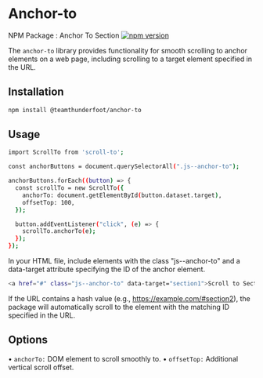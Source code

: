 # Anchor-to

NPM Package : Anchor To Section
[![npm version](https://badge.fury.io/js/scroll-to.svg)](https://badge.fury.io/js/scroll-to)

The `anchor-to` library provides functionality for smooth scrolling to anchor elements on a web page, including scrolling to a target element specified in the URL.

## Installation

```sh
npm install @teamthunderfoot/anchor-to
```

## Usage

```sh
import ScrollTo from 'scroll-to';

const anchorButtons = document.querySelectorAll(".js--anchor-to");

anchorButtons.forEach((button) => {
  const scrollTo = new ScrollTo({
    anchorTo: document.getElementById(button.dataset.target),
    offsetTop: 100,
  });

  button.addEventListener("click", (e) => {
    scrollTo.anchorTo(e);
  });
});
```

In your HTML file, include elements with the class "js--anchor-to" and a data-target attribute specifying the ID of the anchor element.

```sh
<a href="#" class="js--anchor-to" data-target="section1">Scroll to Section 1</a>
```

If the URL contains a hash value (e.g., https://example.com/#section2), the package will automatically scroll to the element with the matching ID specified in the URL.

## Options

• `anchorTo:` DOM element to scroll smoothly to.
• `offsetTop:` Additional vertical scroll offset.
